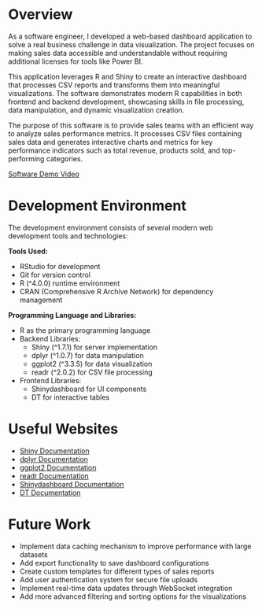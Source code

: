  # Overview

As a software engineer, I developed a web-based dashboard application to solve a real business challenge in data visualization. The project focuses on making sales data accessible and understandable without requiring additional licenses for tools like Power BI.

This application leverages R and Shiny to create an interactive dashboard that processes CSV reports and transforms them into meaningful visualizations. The software demonstrates modern R capabilities in both frontend and backend development, showcasing skills in file processing, data manipulation, and dynamic visualization creation.

The purpose of this software is to provide sales teams with an efficient way to analyze sales performance metrics. It processes CSV files containing sales data and generates interactive charts and metrics for key performance indicators such as total revenue, products sold, and top-performing categories.


[Software Demo Video](https://youtu.be/MYxGkSNuylU)

# Development Environment

The development environment consists of several modern web development tools and technologies:

**Tools Used:**
- RStudio for development
- Git for version control
- R (^4.0.0) runtime environment
- CRAN (Comprehensive R Archive Network) for dependency management

**Programming Language and Libraries:**
- R as the primary programming language
- Backend Libraries:
  - Shiny (^1.7.1) for server implementation
  - dplyr (^1.0.7) for data manipulation
  - ggplot2 (^3.3.5) for data visualization
  - readr (^2.0.2) for CSV file processing
- Frontend Libraries:
  - Shinydashboard for UI components
  - DT for interactive tables

# Useful Websites

- [Shiny Documentation](https://shiny.rstudio.com/)
- [dplyr Documentation](https://dplyr.tidyverse.org/)
- [ggplot2 Documentation](https://ggplot2.tidyverse.org/)
- [readr Documentation](https://readr.tidyverse.org/)
- [Shinydashboard Documentation](https://rstudio.github.io/shinydashboard/)
- [DT Documentation](https://rstudio.github.io/DT/)

# Future Work

- Implement data caching mechanism to improve performance with large datasets
- Add export functionality to save dashboard configurations
- Create custom templates for different types of sales reports
- Add user authentication system for secure file uploads
- Implement real-time data updates through WebSocket integration
- Add more advanced filtering and sorting options for the visualizations
